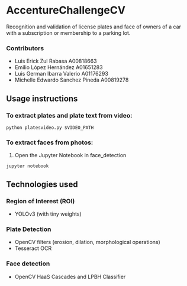# AccentureChallengeCV
Recognition and validation of license plates and face of owners of a car with a subscription or membership to a parking lot.

### Contributors
- Luis Erick Zul Rabasa A00818663
- Emilio López Hernández A01651283
- Luis German Ibarra Valerio A01176293
- Michelle Edwardo Sanchez Pineda A00819278

## Usage instructions

### To extract plates and plate text from video:
```
python platesvideo.py $VIDEO_PATH
```

### To extract faces from photos:
1. Open the Jupyter Notebook in face_detection
```
jupyter notebook
```

## Technologies used
### Region of Interest (ROI)
- YOLOv3 (with tiny weights)
### Plate Detection
- OpenCV filters (erosion, dilation, morphological operations)
- Tesseract OCR
### Face detection
- OpenCV HaaS Cascades and LPBH Classifier
